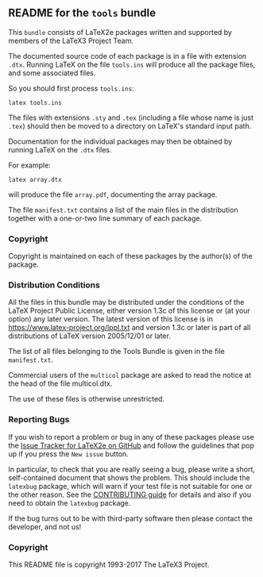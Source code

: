 
## README for the `tools` bundle


This `bundle` consists of LaTeX2e packages written and supported by
members of the LaTeX3 Project Team.

The documented source code of each package is in a file with extension
`.dtx`.  Running LaTeX on the file `tools.ins` will produce all the
package files, and some associated files.

So you should first process `tools.ins`:

    latex tools.ins

The files with extensions `.sty` and `.tex` (including a file whose
name is just `.tex`) should then be moved to a directory on LaTeX's
standard input path.

Documentation for the individual packages may then be obtained by
running LaTeX on the `.dtx` files.

For example:

    latex array.dtx

will produce the file `array.pdf`, documenting the array package.


The file `manifest.txt` contains a list of the main files in the
distribution together with a one-or-two line summary of each package.


### Copyright

Copyright is maintained on each of these packages by the author(s)
of the package. 


### Distribution Conditions

All the files in this bundle may be distributed under the conditions
of the LaTeX Project Public License, either version 1.3c of this
license or (at your option) any later version.  The latest version of
this license is in
    https://www.latex-project.org/lppl.txt
and version 1.3c or later is part of all distributions of LaTeX 
version 2005/12/01 or later.

The list of all files belonging to the Tools Bundle is
given in the file `manifest.txt`.

Commercial users of the `multicol` package are asked to read the
notice at the head of the file multicol.dtx.

The use of these files is otherwise unrestricted.


### Reporting Bugs

If you wish to report a problem or bug in any of these packages
please use the 
[Issue Tracker for LaTeX2e on GitHub](https://github.com/latex3/latex2e/issues)
and follow the guidelines that pop up if you press the `New issue` button.


In particular, to check that you are really seeing a bug, please write
a short, self-contained document that shows the problem. This should
include the `latexbug` package, which will warn if your test file is
not suitable for one or the other reason. See the [CONTRIBUTING
guide](https://github.com/latex3/latex2e/blob/master/CONTRIBUTING.md)
for details and also if you need to obtain the `latexbug` package.

If the bug turns out to be with third-party software then please
contact the developer, and not us!



### Copyright

This README file is copyright 1993-2017 The LaTeX3 Project.

